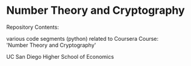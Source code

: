 # Number Theory and Cryptography

Repository Contents:  

various code segments (python) related to Coursera Course:  
'Number Theory and Cryptography'  

UC San Diego Higher School of Economics
